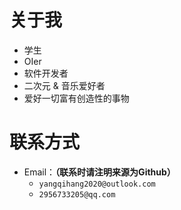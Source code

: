 # 关于我
- 学生
- OIer
- 软件开发者
- 二次元 & 音乐爱好者
- 爱好一切富有创造性的事物

# 联系方式
- Email：**（联系时请注明来源为Github）**
  - `yangqihang2020@outlook.com`
  - `2956733205@qq.com`

